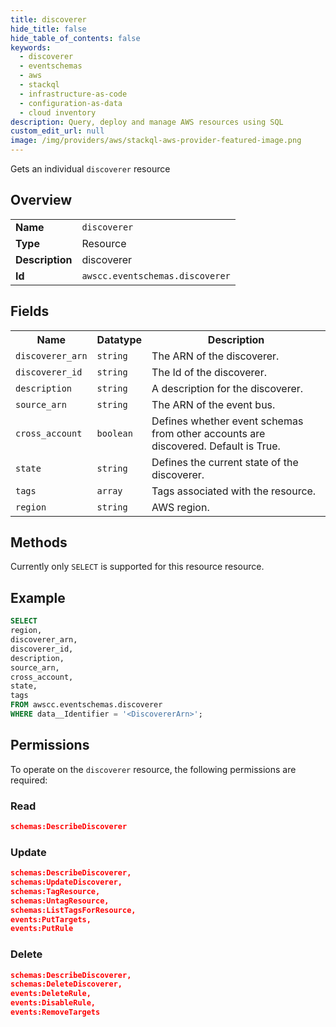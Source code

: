 ```yaml
---
title: discoverer
hide_title: false
hide_table_of_contents: false
keywords:
  - discoverer
  - eventschemas
  - aws
  - stackql
  - infrastructure-as-code
  - configuration-as-data
  - cloud inventory
description: Query, deploy and manage AWS resources using SQL
custom_edit_url: null
image: /img/providers/aws/stackql-aws-provider-featured-image.png
---
```

Gets an individual <code>discoverer</code> resource

## Overview
<table><tbody>
<tr><td><b>Name</b></td><td><code>discoverer</code></td></tr>
<tr><td><b>Type</b></td><td>Resource</td></tr>
<tr><td><b>Description</b></td><td>discoverer</td></tr>
<tr><td><b>Id</b></td><td><code>awscc.eventschemas.discoverer</code></td></tr>
</tbody></table>

## Fields
<table><tbody>
<tr><th>Name</th><th>Datatype</th><th>Description</th></tr>
<tr><td><code>discoverer_arn</code></td><td><code>string</code></td><td>The ARN of the discoverer.</td></tr>
<tr><td><code>discoverer_id</code></td><td><code>string</code></td><td>The Id of the discoverer.</td></tr>
<tr><td><code>description</code></td><td><code>string</code></td><td>A description for the discoverer.</td></tr>
<tr><td><code>source_arn</code></td><td><code>string</code></td><td>The ARN of the event bus.</td></tr>
<tr><td><code>cross_account</code></td><td><code>boolean</code></td><td>Defines whether event schemas from other accounts are discovered. Default is True.</td></tr>
<tr><td><code>state</code></td><td><code>string</code></td><td>Defines the current state of the discoverer.</td></tr>
<tr><td><code>tags</code></td><td><code>array</code></td><td>Tags associated with the resource.</td></tr>
<tr><td><code>region</code></td><td><code>string</code></td><td>AWS region.</td></tr>

</tbody></table>

## Methods
Currently only <code>SELECT</code> is supported for this resource resource.

## Example
```sql
SELECT
region,
discoverer_arn,
discoverer_id,
description,
source_arn,
cross_account,
state,
tags
FROM awscc.eventschemas.discoverer
WHERE data__Identifier = '<DiscovererArn>';
```

## Permissions

To operate on the <code>discoverer</code> resource, the following permissions are required:

### Read
```json
schemas:DescribeDiscoverer
```

### Update
```json
schemas:DescribeDiscoverer,
schemas:UpdateDiscoverer,
schemas:TagResource,
schemas:UntagResource,
schemas:ListTagsForResource,
events:PutTargets,
events:PutRule
```

### Delete
```json
schemas:DescribeDiscoverer,
schemas:DeleteDiscoverer,
events:DeleteRule,
events:DisableRule,
events:RemoveTargets
```

